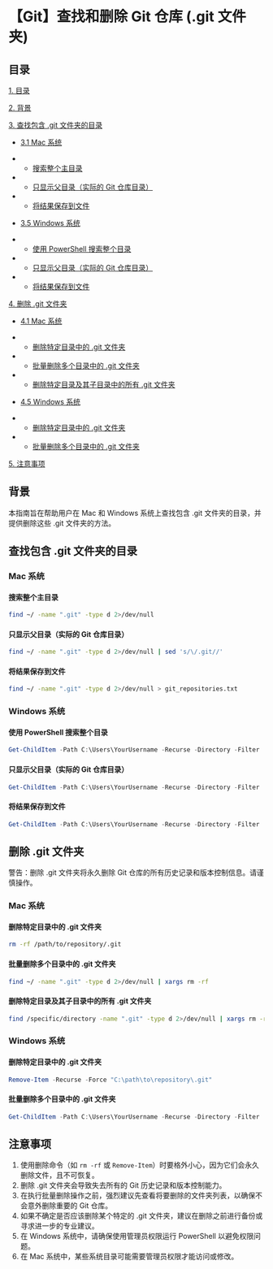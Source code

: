 
# 【Git】查找和删除 Git 仓库 (.git 文件夹)

## 目录

[1. 目录](#目录)

[2. 背景](#背景)

[3. 查找包含 .git 文件夹的目录](#查找包含-git-文件夹的目录)

- [3.1 Mac 系统](#mac-系统)

- - [ 搜索整个主目录](#搜索整个主目录)

- - [ 只显示父目录（实际的 Git 仓库目录）](#只显示父目录实际的-git-仓库目录)

- - [ 将结果保存到文件](#将结果保存到文件)

- [3.5 Windows 系统](#windows-系统)

- - [ 使用 PowerShell 搜索整个目录](#使用-powershell-搜索整个目录)

- - [ 只显示父目录（实际的 Git 仓库目录）](#只显示父目录实际的-git-仓库目录-1)

- - [ 将结果保存到文件](#将结果保存到文件-1)

[4. 删除 .git 文件夹](#删除-git-文件夹)

- [4.1 Mac 系统](#mac-系统-1)

- - [ 删除特定目录中的 .git 文件夹](#删除特定目录中的-git-文件夹)

- - [ 批量删除多个目录中的 .git 文件夹](#批量删除多个目录中的-git-文件夹)

- - [ 删除特定目录及其子目录中的所有 .git 文件夹](#删除特定目录及其子目录中的所有-git-文件夹)

- [4.5 Windows 系统](#windows-系统-1)

- - [ 删除特定目录中的 .git 文件夹](#删除特定目录中的-git-文件夹-1)

- - [ 批量删除多个目录中的 .git 文件夹](#批量删除多个目录中的-git-文件夹-1)

[5. 注意事项](#注意事项)



## 背景

本指南旨在帮助用户在 Mac 和 Windows 系统上查找包含 .git 文件夹的目录，并提供删除这些 .git 文件夹的方法。

## 查找包含 .git 文件夹的目录

### Mac 系统

#### 搜索整个主目录

```bash
find ~/ -name ".git" -type d 2>/dev/null
```

#### 只显示父目录（实际的 Git 仓库目录）

```bash
find ~/ -name ".git" -type d 2>/dev/null | sed 's/\/.git//'
```

#### 将结果保存到文件

```bash
find ~/ -name ".git" -type d 2>/dev/null > git_repositories.txt
```

### Windows 系统

#### 使用 PowerShell 搜索整个目录

```powershell
Get-ChildItem -Path C:\Users\YourUsername -Recurse -Directory -Filter .git 2>$null
```

#### 只显示父目录（实际的 Git 仓库目录）

```powershell
Get-ChildItem -Path C:\Users\YourUsername -Recurse -Directory -Filter .git 2>$null | Select-Object -ExpandProperty Parent
```

#### 将结果保存到文件

```powershell
Get-ChildItem -Path C:\Users\YourUsername -Recurse -Directory -Filter .git 2>$null | Select-Object -ExpandProperty Parent | Out-File -FilePath git_repositories.txt
```

## 删除 .git 文件夹

警告：删除 .git 文件夹将永久删除 Git 仓库的所有历史记录和版本控制信息。请谨慎操作。

### Mac 系统

#### 删除特定目录中的 .git 文件夹

```bash
rm -rf /path/to/repository/.git
```

#### 批量删除多个目录中的 .git 文件夹

```bash
find ~/ -name ".git" -type d 2>/dev/null | xargs rm -rf
```

#### 删除特定目录及其子目录中的所有 .git 文件夹

```bash
find /specific/directory -name ".git" -type d 2>/dev/null | xargs rm -rf
```

### Windows 系统

#### 删除特定目录中的 .git 文件夹

```powershell
Remove-Item -Recurse -Force "C:\path\to\repository\.git"
```

#### 批量删除多个目录中的 .git 文件夹

```powershell
Get-ChildItem -Path C:\Users\YourUsername -Recurse -Directory -Filter .git 2>$null | ForEach-Object { Remove-Item -Recurse -Force $_.FullName }
```

## 注意事项

1. 使用删除命令（如 `rm -rf` 或 `Remove-Item`）时要格外小心，因为它们会永久删除文件，且不可恢复。
2. 删除 .git 文件夹会导致失去所有的 Git 历史记录和版本控制能力。
3. 在执行批量删除操作之前，强烈建议先查看将要删除的文件夹列表，以确保不会意外删除重要的 Git 仓库。
4. 如果不确定是否应该删除某个特定的 .git 文件夹，建议在删除之前进行备份或寻求进一步的专业建议。
5. 在 Windows 系统中，请确保使用管理员权限运行 PowerShell 以避免权限问题。
6. 在 Mac 系统中，某些系统目录可能需要管理员权限才能访问或修改。